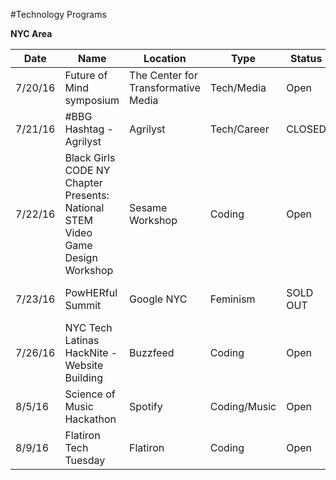 #Technology Programs 

**NYC Area**

|Date   | Name                    | Location | Type   | Status   | URL|
|-------|-------------------------|----------|--------|----------|----|                                 
|7/20/16|Future of Mind symposium|The Center for Transformative Media|Tech/Media|Open|http://www.eventbrite.com/e/future-of-mind-symposium-tickets-26362113792|
|7/21/16|#BBG Hashtag - Agrilyst | Agrilyst | Tech/Career | CLOSED | N/a|
|7/22/16|Black Girls CODE NY Chapter Presents: National STEM Video Game Design Workshop | Sesame Workshop | Coding | Open | http://www.eventbrite.com/e/black-girls-code-ny-chapter-presents-national-stem-video-game-design-workshop-registration-26567854167|
|7/23/16|PowHERful Summit         |Google NYC|Feminism| SOLD OUT | https://www.eventbrite.com/e/2016-powherfultm-summit-new-york-ny-tickets-24665404890|
|7/26/16|NYC Tech Latinas HackNite - Website Building| Buzzfeed | Coding | Open |https://www.eventbrite.com/e/nyc-tech-latinas-hacknite-website-building-registration-25937392439|
|8/5/16 |Science of Music Hackathon|Spotify|Coding/Music|Open|http://www.eventbrite.com/e/science-of-music-hackathon-tickets-22610671126|
|8/9/16 |Flatiron Tech Tuesday    |Flatiron  |Coding  | Open     |http://www.eventbrite.com/e/flatiron-tech-tuesday-coding-for-everyone-tickets-25705563031|

